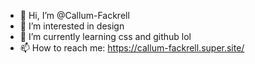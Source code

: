 - 👋 Hi, I’m @Callum-Fackrell
- 👀 I’m interested in design
- 🌱 I’m currently learning css and github lol
- 📫 How to reach me: https://callum-fackrell.super.site/
